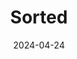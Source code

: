 ---  
layout: startup_page  
title: "Sorted"  
id: "sortedtech.io"  
permalink: "/sortedsortedtech.io04242024/"  
website: "https://www.sortedtech.io/"  
funding_round: "Seed"  
funding_amount: "£1.65M"  
investors: "Pi Labs, Archipelago Ventures, Circular Plastics Accelerator, Conduit Connect, Antler, angel investors"  
about: "Sorted is a recycling tech company that uses AI-powered computer vision and spectroscopy to improve the sorting of recyclable materials. Their solution helps Materials Recovery Facilities (MRFs) and Plastic Recovery Facilities (PRFs) increase efficiency and recover more valuable materials, reducing waste and carbon emissions. This leads to increased revenue for their customers and contributes to a more sustainable circular economy."  
markets: "Recycling, AI, Sustainability, Waste Management, Artificial Intelligence (AI), CleanTech, Computer Vision, Information Technology"  
hq: "London, England, United Kingdom"  
founded_year: "2022"  
linkedin: "https://www.linkedin.com/company/sortedtech"  
twitter: ""  
instagram: ""  
facebook: ""  
crunchbase: "https://www.crunchbase.com/organization/sorted-5bdd"  
pitchbook: ""  

date_display: "24-Apr-2024"  
date: "2024-04-24"

# SEO Optimization  
meta_title: "Sorted - Seed Funding (£1.65M)"  
meta_description: "Sorted, Sorted is a recycling tech company that uses AI-powered computer vision and spectroscopy to improve the sorting of recyclable materials. Their solutio..."  
meta_keywords: "Sorted, Recycling, AI, Sustainability, Waste Management, Artificial Intelligence (AI), CleanTech, Computer Vision, Information Technology, Seed funding"  
canonical_url: "https://startup.projectstartups.com/sortedsortedtech.io04242024/"  
---